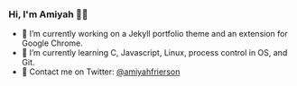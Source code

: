 ### Hi, I'm Amiyah 👋🏽

- 🔭 I’m currently working on a Jekyll portfolio theme and an extension for Google Chrome.
- 🌱 I’m currently learning C, Javascript, Linux, process control in OS, and Git.
- 📱  Contact me on Twitter: [@amiyahfrierson](https://twitter.com/amiyahfrierson)

